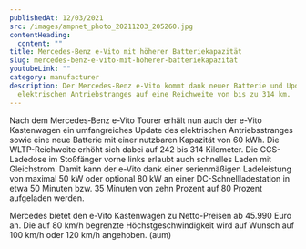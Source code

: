 ```yaml
---
publishedAt: 12/03/2021
src: /images/ampnet_photo_20211203_205260.jpg
contentHeading:
  content: ""
title: Mercedes-Benz e-Vito mit höherer Batteriekapazität
slug: mercedes-benz-e-vito-mit-höherer-batteriekapazität
youtubeLink: ""
category: manufacturer
description: Der Mercedes-Benz e-Vito kommt dank neuer Batterie und Update des
  elektrischen Antriebstranges auf eine Reichweite von bis zu 314 km.
---
```


Nach dem Mercedes‑Benz e-Vito Tourer erhält nun auch der e-Vito Kastenwagen ein umfangreiches Update des elektrischen Antriebsstranges sowie eine neue Batterie mit einer nutzbaren Kapazität von 60 kWh. Die WLTP-Reichweite erhöht sich dabei auf 242 bis 314 Kilometer. Die CCS-Ladedose im Stoßfänger vorne links erlaubt auch schnelles Laden mit Gleichstrom. Damit kann der e-Vito dank einer serienmäßigen Ladeleistung von maximal 50 kW oder optional 80 kW an einer DC-Schnellladestation in etwa 50 Minuten bzw. 35 Minuten von zehn Prozent auf 80 Prozent aufgeladen werden.

Mercedes bietet den e-Vito Kastenwagen zu Netto-Preisen ab 45.990 Euro an. Die auf 80 km/h begrenzte Höchstgeschwindigkeit wird auf Wunsch auf 100 km/h oder 120 km/h angehoben. (aum)

